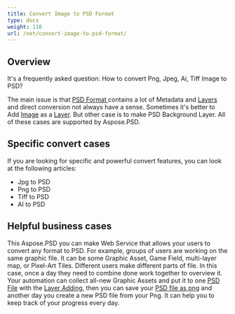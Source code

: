 ```yaml
---
title: Convert Image to PSD Format
type: docs
weight: 110
url: /net/convert-image-to-psd-format/
---
```


## **Overview**
It's a frequently asked question: How to convert Png, Jpeg, Ai, Tiff Image to PSD?

The main issue is that [PSD Format ](/psd/net/psd-file/)contains a lot of Metadata and [Layers](/psd/net/psd-layer/) and direct conversion not always have a sense. Sometimes it's better to Add [Image](https://reference.aspose.com/psd/net/aspose.psd/image) as a [Layer](https://reference.aspose.com/psd/net/aspose.psd.fileformats.psd.layers/layer). But other case is to make PSD Background Layer. All of these cases are supported by Aspose.PSD.
## **Specific convert cases**
If you are looking for specific and powerful convert features, you can look at the following articles:

- Jpg to PSD
- Png to PSD
- Tiff to PSD
- AI to PSD

## **Helpful business cases**
This Aspose.PSD you can make Web Service that allows your users to convert any format to PSD. For example, groups of users are working on the same graphic file. It can be some Graphic Asset, Game Field, multi-layer map, or Pixel-Art Tiles. Different users make different parts of file. In this case, once a day they need to combine done work together to overview it. Your automation can collect all-new Graphic Assets and put it to one [PSD File](/psd/net/psd-file/) with the [Layer Adding](/psd/net/add-layer-to-psd/), then you can save your [PSD file as png](/psd/net/psd-to-png/) and another day you create a new PSD file from your Png. It can help you to keep track of your progress every day.

